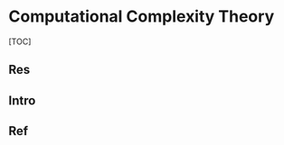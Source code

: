 # Computational Complexity Theory

[TOC]



## Res


## Intro


## Ref
[计算复杂性理论]: https://zh.wikipedia.org/zh-cn/計算複雜性理論

